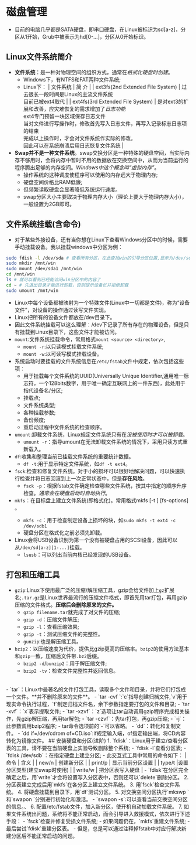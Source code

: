 # 磁盘管理
- 目前的电脑几乎都是SATA硬盘，即串口硬盘，在Linux被标识为sd[a-z]，分区从1开始，Grub中被表示为hd[0-...]，分区从0开始标识。
## Linux文件系统简介
- **文件系统**：是一种对物理空间的组织方式，通常在*格式化硬盘时创建*。
  - Windows下，有NTFS和FAT两种文件系统;
  - Linux下：
| 文件系统 | 简 介 |
| ext3fs(2nd Extended File System) | 过去很长一段时间是Linux的主流文件系统<br>目前已被ext4取代 |
| ext4fs(3rd Extended File System) | 是对ext3的扩展和改善，应灾难恢复的需求增加了*日志功能*<br>ext4专门预留一块区域保存日志文件<br>当对文件进行写操作时，修改首先写入日志文件，再写入记录标志日志项的结束<br>完成以上操作时，才会对文件系统作实际的修改。<br>因此可以在系统崩溃后用日志恢复文件系统 |
- **Swap并不是一种文件系统**。swap交换分区是一种特殊的硬盘空间，当实际内存不够用时，会将内存中暂时不用的数据放在交换空间中，从而为当前运行的程序腾出足够的内存空间。*Windows中这个概念叫“虚拟内存”*。
  - 操作系统的这种调度使程序可以使用的内存远大于物理内存;
  - 硬盘空间价格比RAM低廉;
  - 但频繁读取硬盘会显著降低系统运行速度。
  - swap分区大小主要取决于物理内存大小（理论上要大于物理内存大小），一般设置为2GB即可。
## 文件系统挂载(含命令)
- 对于某些外接设备，还有当你想在Linux下查看Windows分区中的时候，需要手动挂载设备。我以挂载windows中分区为例：
```bash
sudo fdisk -l /dev/sda # 查看所有分区，在此查找win的引导分区位置,显示为/dev/sda1
sudo mkdir /mnt/win
sudo mount /dev/sda1 /mnt/win
cd /mnt/win
ls # 就可以看到已经能访问win分区中的内容了
cd ~ # 先退出目录才能进行卸载，否则提示设备忙并拒绝卸载
sudo umount /mnt/win 
```
- Linux中每个设备都被映射为一个特殊文件(Linux中一切都是文件)，称为“设备文件”，对设备的操作通过读写文件实现。
- Linux把所有的设备文件都放在/dev目录下。
- 因此文件系统挂载可以这么理解：/dev下记录了所有存在的物理设备，但是只有挂载到Linux目录下，这些文件才能被访问。
- `mount`:文件系统挂载命令，常用格式`mount <source> <directory>`,
  - `mount -r`:以只读模式挂载文件系统;
  - `mount -w`:以可读写模式挂载设备。
- 系统启动时要挂载的文件系统信息在`/etc/fstab`文件中规定，依次包括这些项：
  - 用于挂载每个文件系统的UUID(Universally Unique Identifier,通用唯一标志符，一个128bits数字，用于唯一确定互联网上的一件东西)，此处用于指代设备名/分区;
  - 挂载点; 
  - 文件系统类型;
  - 各种挂载参数;
  - 备份频度;
  - 重启动过程中文件系统的检查顺序。
- `umount`:卸载文件系统，Linux规定文件系统只有在*没被使用时才可以被卸载*。
  - `umount -r`：指导umount在无法卸载文件系统的情况下，采用只读方式重新载入。 
- `df`:收集和整理当前已挂载文件系统的重要统计数据。
  - `df -t`:用于显示特定文件系统，如`df -t ext4`。
- `fsck`:检查和修复文件系统。对于小的损坏可以很好地解决问题，可以快速执行检查并将日志回滚到上一次正常状态中，但是**存在风险**。
  - `fsck -p`：根据fstab文件确定检查哪些文件系统，按其中指定的顺序升序检查。*通常会在硬盘启动时自动执行*。
- `mkfs`：在目标盘上建立文件系统(即格式化)。常用格式mkfs [-t <type>] [fs-options] <device>。
  - `mkfs -c`：用于检查制定设备上损坏的块，如`sudo mkfs -t ext4 -c /dev/sdb1`
  - 硬盘分区在格式化之前必须先卸载。
- Linux会将USB设备识别为第一个没有被硬盘占用的SCSI设备，因此可以从`/dev/sd[a-z][1-...]`挂载。
  - `lsusb`：可以列出当前内核已经发现的USB设备。
## 打包和压缩工具
- `gzip`:Linux下使用最广泛的压缩/解压缩工具，gzip会给文件加上`gz`扩展名;`.tar.gz`是Linux世界最流行的压缩文件格式，即首先用tar打包，再用gzip压缩的文件格式。**压缩后会删除原来的文件。**
  - `gzip filename.tar`就完成了对文件的压缩;
  - `gzip -d`：压缩文件解压;
  - `gzip -l`：查看压缩效果;
  - `gzip -t`：测试压缩文件的完整性。
  - `gunzip`:也是解压缩工具。
- `bzip2`：以压缩速度为代价，提供比gzip更高的压缩率。`bzip2`的使用方法基本和`gzip`一致，压缩后文件带`.bz2`后缀。
  - `bzip2 -d`/`bunzip2`：用于解压缩文件;
  - `bzip2 -tv`：检查文件完整性并返回信息。
<br>
- `tar`：Linux中最著名的文件打包工具，读取多个文件和目录，并将它们打包成一个文件。**并不删除原来的文件**。
  - `tar -cvf <target> <source>`:`c`指导创建归档文件,`v`用于现实命令执行过程，`f`制定归档文件名，余下参数指定要打包的文件和目录;
  - `tar -xvf`：`x`表示提取文件;
  - `tar -xzvf`：`z`选项让tar自动调用gzip程序完成相关操作，先gzip解压缩，再用tar解包;
  - `tar -czvf`：先tar打包，再gzip压缩;
  - `-j`：此参数调用bzip2程序;
  - tar命令选项前的`-`可以省略。
- `dd`：转化和复制文件。
  - `dd if=/dev/cdrom of=CD.iso`:if规定输入端，of指定输出端，将CD内容转化为镜像文件。
## 安装硬盘和分区(进阶)
1. `fdisk`：Linux用于建立/查看分区表的工具，请不要在当前硬盘上实验导致删除整个系统;
  - `fdisk -l`查看分区表;
  - `fdisk /dev/sdb`：在指定硬盘上建立分区;
  - 此交互式工具中常用的命令如下：
  | 命令 | 含义 |
  | new/n | 创建新分区 |
  | print/p | 显示当前分区设置 |
  | type/t |设置分区类型(建立swap时使用) |
  | write/w | 把分区表写入硬盘 |
  - `fdisk`在分区完全确定之后，用`write`才会将设置写入分区表中，否则还可以`delete`删除分区。
2. 分区表建立完成后用`mkfs`在各分区上建立文件系统。
3. 用`fsck`检查文件系统。
4. 将硬盘挂载到目录下，用`df`测试分区。
5. 对交换空间分区执行`mkswp <par>`和`swapon <par>`分别进行初始化和激活。
  - `swapon -s`:可以查看当前交换空间分区的信息。、
6. 配置/etc/fstab文件，加入新分区，使开机自动加载文件系统。
7. 如果文件系统出问题，系统将不能正常启动，而会引导进入救援模式，依次进行下述手段：
  - `fsck`检查并修复受损文件系统;
  - 如果问题仍在，`mkfs`重建文件系统;
  - 最后尝试`fdisk`重建分区表。
  - 但是，总是可以通过注释掉fstab中对应行解决新建分区后不能正常启动的问题。

